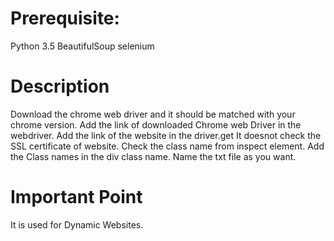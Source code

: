 # Prerequisite:
Python 3.5
BeautifulSoup
selenium

# Description
Download the chrome web driver and it should be matched with your chrome version.
Add the link of downloaded Chrome web Driver in the webdriver.
Add the link of the website in the driver.get
It doesnot check the SSL certificate of website.
Check the class name from inspect element.
Add the Class names in the div class name.
Name the txt file as you want.


# Important Point
It is used for Dynamic Websites.
